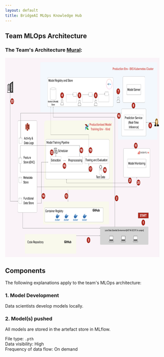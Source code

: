 ```yaml
---
layout: default
title: BridgeAI MLOps Knowledge Hub
---
```


## Team MLOps Architecture

<h3>The Team's Architecture <a href="https://app.mural.co/t/jmsandbox6893/m/jmsandbox6893/1723564838519/90dee27020222851bf2f8b62c04fd272c25fd1d3?sender=udec36d924fb252f9f2506642" target="_blank">Mural</a>:</h3>

<img src="mlops_architecture.png" usemap = "#arch" width="839" height="650.64"/>

<map name = "arch">
    <area shape = "rect" coords="1774,1274,23" alt="Model Development" href = "/team_arch.html#1-model-development">
    <area shape = "rect" coords = "22,83,126,125" alt = "Industry Data"
    href = "/team_arch.html#22-industry-data"/>
</map>


## Components

The following explanations apply to the team's MLOps architecture:

### 1. Model Development

Data scientists develop models locally.

### 2. Model(s) pushed

All models are stored in the artefact store in MLflow.

File type: `.pth`\
Data visibility: High\
Frequency of data flow: On demand

<!-- ### 22. Industry Data  -->

<!-- [blurb on what/why]

[explanation of process (copy from Mural)]

[expand on process] -->

<!-- <area shape = "circle" coords="" alt="" href = ""> -->